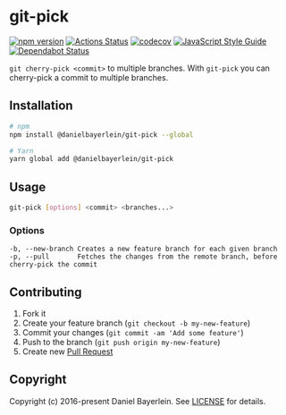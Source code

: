 # git-pick

[![npm version](https://badge.fury.io/js/%40danielbayerlein%2Fgit-pick.svg)](https://badge.fury.io/js/%40danielbayerlein%2Fgit-pick)
[![Actions Status](https://github.com/danielbayerlein/git-pick/workflows/CI/badge.svg)](https://github.com/danielbayerlein/git-pick/actions)
[![codecov](https://codecov.io/gh/danielbayerlein/git-pick/branch/master/graph/badge.svg)](https://codecov.io/gh/danielbayerlein/git-pick)
[![JavaScript Style Guide](https://img.shields.io/badge/code_style-standard-brightgreen.svg)](https://standardjs.com)
[![Dependabot Status](https://api.dependabot.com/badges/status?host=github&repo=danielbayerlein/git-pick)](https://dependabot.com)

`git cherry-pick <commit>` to multiple branches.
With `git-pick` you can cherry-pick a commit to multiple branches.

## Installation

```bash
# npm
npm install @danielbayerlein/git-pick --global

# Yarn
yarn global add @danielbayerlein/git-pick
```

## Usage

```bash
git-pick [options] <commit> <branches...>
```

### Options

```
-b, --new-branch Creates a new feature branch for each given branch
-p, --pull       Fetches the changes from the remote branch, before cherry-pick the commit
```

## Contributing

1. Fork it
2. Create your feature branch (`git checkout -b my-new-feature`)
3. Commit your changes (`git commit -am 'Add some feature'`)
4. Push to the branch (`git push origin my-new-feature`)
5. Create new [Pull Request](../../pull/new/master)

## Copyright

Copyright (c) 2016-present Daniel Bayerlein. See [LICENSE](./LICENSE.md) for details.
